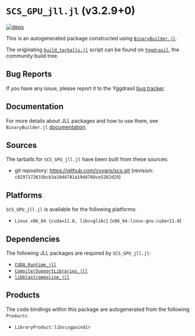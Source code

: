 # `SCS_GPU_jll.jl` (v3.2.9+0)

[![deps](https://juliahub.com/docs/SCS_GPU_jll/deps.svg)](https://juliahub.com/ui/Packages/General/SCS_GPU_jll/)

This is an autogenerated package constructed using [`BinaryBuilder.jl`](https://github.com/JuliaPackaging/BinaryBuilder.jl).

The originating [`build_tarballs.jl`](https://github.com/JuliaPackaging/Yggdrasil/blob/be09d11ae98acc59d16e6661f53c8750efa799aa/S/SCS_GPU/build_tarballs.jl) script can be found on [`Yggdrasil`](https://github.com/JuliaPackaging/Yggdrasil/), the community build tree.

## Bug Reports

If you have any issue, please report it to the Yggdrasil [bug tracker](https://github.com/JuliaPackaging/Yggdrasil/issues).

## Documentation

For more details about JLL packages and how to use them, see `BinaryBuilder.jl` [documentation](https://docs.binarybuilder.org/stable/jll/).

## Sources

The tarballs for `SCS_GPU_jll.jl` have been built from these sources:

* git repository: https://github.com/cvxgrp/scs.git (revision: `c8297172633bcb3a10d4781a19d4769ce5282d29`)

## Platforms

`SCS_GPU_jll.jl` is available for the following platforms:

* `Linux x86_64 {cuda=11.8, libc=glibc}` (`x86_64-linux-gnu-cuda+11.8`)

## Dependencies

The following JLL packages are required by `SCS_GPU_jll.jl`:

* [`CUDA_Runtime_jll`](https://github.com/JuliaBinaryWrappers/CUDA_Runtime_jll.jl)
* [`CompilerSupportLibraries_jll`](https://github.com/JuliaBinaryWrappers/CompilerSupportLibraries_jll.jl)
* [`libblastrampoline_jll`](https://github.com/JuliaBinaryWrappers/libblastrampoline_jll.jl)

## Products

The code bindings within this package are autogenerated from the following `Products`:

* `LibraryProduct`: `libscsgpuindir`
